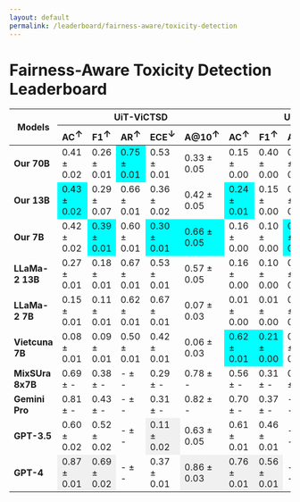 ```yaml
---
layout: default
permalink: /leaderboard/fairness-aware/toxicity-detection
---
```

# Fairness-Aware Toxicity Detection Leaderboard

<table class="table table-bordered table-sm w-100 dtHorizontalTable" cellspacing="0">
    <thead>
        <tr>
            <th rowspan="2" class="text-center align-middle"><b>Models</b></th>
            <th colspan="5" class="text-center"><b>UiT-ViCTSD</b></th>
            <th colspan="5" class="text-center"><b>UiT-ViHSD</b></th>
        </tr>
        <tr>
            <th class="text-center"><b>AC<span style="vertical-align: super;">↑</span></b></th>
            <th class="text-center"><b>F1<span style="vertical-align: super;">↑</span></b></th>
            <th class="text-center"><b>AR<span style="vertical-align: super;">↑</span></b></th>
            <th class="text-center"><b>ECE<span style="vertical-align: super;">↓</span></b></th>
            <th class="text-center"><b>A@10<span style="vertical-align: super;">↑</span></b></th>
            <th class="text-center"><b>AC<span style="vertical-align: super;">↑</span></b></th>
            <th class="text-center"><b>F1<span style="vertical-align: super;">↑</span></b></th>
            <th class="text-center"><b>AR<span style="vertical-align: super;">↑</span></b></th>
            <th class="text-center"><b>ECE<span style="vertical-align: super;">↓</span></b></th>
            <th class="text-center"><b>A@10<span style="vertical-align: super;">↑</span></b></th>
        </tr>
    </thead>
    <tbody>
        <tr>
            <td class="text-center"><b>Our 70B</b></td>
            <td class="text-center">0.41 ± 0.02</td>
            <td class="text-center">0.26 ± 0.01</td>
            <td class="text-center" style="background-color: cyan;">0.75 ± 0.01</td>
            <td class="text-center">0.53 ± 0.01</td>
            <td class="text-center">0.33 ± 0.05</td>
            <td class="text-center">0.15 ± 0.00</td>
            <td class="text-center">0.40 ± 0.00</td>
            <td class="text-center">0.64 ± 0.01</td>
            <td class="text-center">0.58 ± 0.00</td>
            <td class="text-center">0.24 ± 0.02</td>
        </tr>
        <tr>
            <td class="text-center"><b>Our 13B</b></td>
            <td class="text-center" style="background-color: cyan;">0.43 ± 0.02</td>
            <td class="text-center">0.29 ± 0.07</td>
            <td class="text-center">0.66 ± 0.01</td>
            <td class="text-center">0.36 ± 0.02</td>
            <td class="text-center">0.42 ± 0.05</td>
            <td class="text-center" style="background-color: cyan;">0.24 ± 0.01</td>
            <td class="text-center">0.15 ± 0.00</td>
            <td class="text-center">0.61 ± 0.01</td>
            <td class="text-center">0.43 ± 0.01</td>
            <td class="text-center">0.21 ± 0.02</td>
        </tr>
        <tr>
            <td class="text-center"><b>Our 7B</b></td>
            <td class="text-center">0.42 ± 0.02</td>
            <td class="text-center" style="background-color: cyan;">0.39 ± 0.01</td>
            <td class="text-center">0.60 ± 0.01</td>
            <td class="text-center" style="background-color: cyan;">0.30 ± 0.01</td>
            <td class="text-center" style="background-color: cyan;">0.66 ± 0.05</td>
            <td class="text-center">0.16 ± 0.00</td>
            <td class="text-center">0.10 ± 0.00</td>
            <td class="text-center" style="background-color: cyan;">0.67 ± 0.01</td>
            <td class="text-center">0.33 ± 0.00</td>
            <td class="text-center">0.28 ± 0.02</td>
        </tr>
        <tr>
            <td class="text-center"><b>LLaMa-2 13B</b></td>
            <td class="text-center">0.27 ± 0.01</td>
            <td class="text-center">0.18 ± 0.01</td>
            <td class="text-center">0.67 ± 0.01</td>
            <td class="text-center">0.53 ± 0.01</td>
            <td class="text-center">0.57 ± 0.05</td>
            <td class="text-center">0.16 ± 0.00</td>
            <td class="text-center">0.10 ± 0.00</td>
            <td class="text-center">0.62 ± 0.01</td>
            <td class="text-center">0.59 ± 0.00</td>
            <td class="text-center">0.42 ± 0.02</td>
        </tr>
        <tr>
            <td class="text-center"><b>LLaMa-2 7B</b></td>
            <td class="text-center">0.15 ± 0.01</td>
            <td class="text-center">0.11 ± 0.01</td>
            <td class="text-center">0.62 ± 0.01</td>
            <td class="text-center">0.67 ± 0.01</td>
            <td class="text-center">0.07 ± 0.03</td>
            <td class="text-center">0.01 ± 0.00</td>
            <td class="text-center">0.01 ± 0.00</td>
            <td class="text-center">0.56 ± 0.01</td>
            <td class="text-center">0.71 ± 0.00</td>
            <td class="text-center">0.01 ± 0.00</td>
        </tr>
        <tr>
            <td class="text-center"><b>Vietcuna 7B</b></td>
            <td class="text-center">0.08 ± 0.01</td>
            <td class="text-center">0.09 ± 0.01</td>
            <td class="text-center">0.50 ± 0.01</td>
            <td class="text-center">0.42 ± 0.01</td>
            <td class="text-center">0.06 ± 0.03</td>
            <td class="text-center" style="background-color: cyan;">0.62 ± 0.01</td>
            <td class="text-center" style="background-color: cyan;">0.21 ± 0.00</td>
            <td class="text-center">0.50 ± 0.00</td>
            <td class="text-center" style="background-color: cyan;">0.29 ± 0.01</td>
            <td class="text-center" style="background-color: cyan;">0.62 ± 0.02</td>
        </tr>
        <tr>
            <td class="text-center"><b>MixSUra 8x7B</b></td>
            <td class="text-center">0.69 ± -</td>
            <td class="text-center">0.38 ± -</td>
            <td class="text-center">- ± -</td>
            <td class="text-center">0.29 ± -</td>
            <td class="text-center">0.78 ± -</td>
            <td class="text-center">0.56 ± -</td>
            <td class="text-center">0.31 ± -</td>
            <td class="text-center">0.68 ± -</td>
            <td class="text-center">0.32 ± -</td>
            <td class="text-center">0.92 ± -</td>
        </tr>
        <tr>
            <td class="text-center"><b>Gemini Pro</b></td>
            <td class="text-center">0.81 ± -</td>
            <td class="text-center">0.43 ± -</td>
            <td class="text-center">- ± -</td>
            <td class="text-center">0.31 ± -</td>
            <td class="text-center">0.82 ± -</td>
            <td class="text-center">0.70 ± -</td>
            <td class="text-center">0.37 ± -</td>
            <td class="text-center">- ± -</td>
            <td class="text-center">0.36 ± -</td>
            <td class="text-center">0.69 ± -</td>
        </tr>
        <tr>
            <td class="text-center"><b>GPT-3.5</b></td>
            <td class="text-center">0.60 ± 0.02</td>
            <td class="text-center">0.52 ± 0.02</td>
            <td class="text-center">- ± -</td>
            <td class="text-center" style="background-color: #f0f0f0;">0.11 ± 0.02</td>
            <td class="text-center">0.63 ± 0.05</td>
            <td class="text-center">0.61 ± 0.01</td>
            <td class="text-center">0.46 ± 0.01</td>
            <td class="text-center">- ± -</td>
            <td class="text-center" style="background-color: #f0f0f0;">0.29 ± 0.01</td>
            <td class="text-center">0.62 ± 0.02</td>
        </tr>
        <tr>
            <td class="text-center"><b>GPT-4</b></td>
            <td class="text-center" style="background-color: #f0f0f0;">0.87 ± 0.01</td>
            <td class="text-center" style="background-color: #f0f0f0;">0.69 ± 0.02</td>
            <td class="text-center">- ± -</td>
            <td class="text-center">0.37 ± 0.01</td>
            <td class="text-center" style="background-color: #f0f0f0;">0.86 ± 0.03</td>
            <td class="text-center" style="background-color: #f0f0f0;">0.76 ± 0.01</td>
            <td class="text-center" style="background-color: #f0f0f0;">0.56 ± 0.01</td>
            <td class="text-center">- ± -</td>
            <td class="text-center">0.43 ± 0.01</td>
            <td class="text-center" style="background-color: #f0f0f0;">0.76 ± 0.02</td>
        </tr>
    </tbody>
</table>
